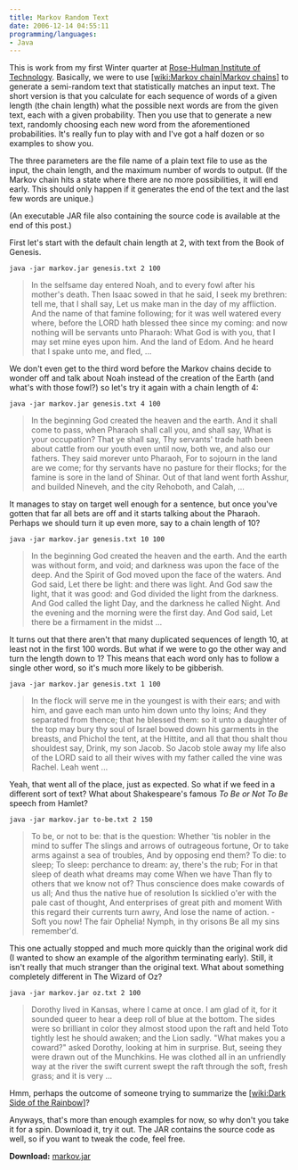 ```yaml
---
title: Markov Random Text
date: 2006-12-14 04:55:11
programming/languages:
- Java
---
```

This is work from my first Winter quarter at <a title="Rose-Hulman Institute of Technology" href="http://www.rose-hulman.edu/">Rose-Hulman Institute of Technology</a>. Basically, we were to use [[wiki:Markov chain|Markov chains]]() to generate a semi-random text that statistically matches an input text. The short version is that you calculate for each sequence of words of a given length (the chain length) what the possible next words are from the given text, each with a given probability. Then you use that to generate a new text, randomly choosing each new word from the aforementioned probabilities. It's really fun to play with and I've got a half dozen or so examples to show you.

<!--more-->

The three parameters are the file name of a plain text file to use as the input, the chain length, and the maximum number of words to output. (If the Markov chain hits a state where there are no more possibilities, it will end early. This should only happen if it generates the end of the text and the last few words are unique.)

(An executable JAR file also containing the source code is available at the end of this post.)

First let's start with the default chain length at 2, with text from the Book of Genesis.

`java -jar markov.jar genesis.txt 2 100`

> In the selfsame day entered Noah, and to every fowl after his mother's death. Then Isaac sowed in that he said, I seek my brethren: tell me, that I shall say, Let us make man in the day of my affliction. And the name of that famine following; for it was well watered every where, before the LORD hath blessed thee since my coming: and now nothing will be servants unto Pharaoh: What God is with you, that I may set mine eyes upon him. And the land of Edom. And he heard that I spake unto me, and fled, ...

We don't even get to the third word before the Markov chains decide to wonder off and talk about Noah instead of the creation of the Earth (and what's with those fowl?) so let's try it again with a chain length of 4:

`java -jar markov.jar genesis.txt 4 100`

> In the beginning God created the heaven and the earth. And it shall come to pass, when Pharaoh shall call you, and shall say, What is your occupation? That ye shall say, Thy servants' trade hath been about cattle from our youth even until now, both we, and also our fathers. They said morever unto Pharaoh, For to sojourn in the land are we come; for thy servants have no pasture for their flocks; for the famine is sore in the land of Shinar. Out of that land went forth Asshur, and builded Nineveh, and the city Rehoboth, and Calah, ...

It manages to stay on target well enough for a sentence, but once you've gotten that far all bets are off and it starts talking about the Pharaoh. Perhaps we should turn it up even more, say to a chain length of 10?

`java -jar markov.jar genesis.txt 10 100`

> In the beginning God created the heaven and the earth. And the earth was without form, and void; and darkness was upon the face of the deep. And the Spirit of God moved upon the face of the waters. And God said, Let there be light: and there was light. And God saw the light, that it was good: and God divided the light from the darkness. And God called the light Day, and the darkness he called Night. And the evening and the morning were the first day. And God said, Let there be a firmament in the midst ...

It turns out that there aren't that many duplicated sequences of length 10, at least not in the first 100 words. But what if we were to go the other way and turn the length down to 1? This means that each word only has to follow a single other word, so it's much more likely to be gibberish.

`java -jar markov.jar genesis.txt 1 100`

> In the flock will serve me in the youngest is with their ears; and with him, and gave each man unto him down unto thy loins; And they separated from thence; that he blessed them: so it unto a daughter of the top may bury thy soul of Israel bowed down his garments in the breasts, and Phichol the tent, at the Hittite, and all that thou shalt thou shouldest say, Drink, my son Jacob. So Jacob stole away my life also of the LORD said to all their wives with my father called the vine was Rachel. Leah went ...

Yeah, that went all of the place, just as expected. So what if we feed in a different sort of text? What about Shakespeare's famous *To Be or Not To Be* speech from Hamlet?

`java -jar markov.jar to-be.txt 2 150`

> To be, or not to be: that is the question: Whether 'tis nobler in the mind to suffer The slings and arrows of outrageous fortune, Or to take arms against a sea of troubles, And by opposing end them? To die: to sleep; To sleep: perchance to dream: ay, there's the rub; For in that sleep of death what dreams may come When we have Than fly to others that we know not of? Thus conscience does make cowards of us all; And thus the native hue of resolution Is sicklied o'er with the pale cast of thought, And enterprises of great pith and moment With this regard their currents turn awry, And lose the name of action. - Soft you now! The fair Ophelia! Nymph, in thy orisons Be all my sins remember'd.

This one actually stopped and much more quickly than the original work did (I wanted to show an example of the algorithm terminating early). Still, it isn't really that much stranger than the original text. What about something completely different in The Wizard of Oz?

`java -jar markov.jar oz.txt 2 100`

> Dorothy lived in Kansas, where I came at once. I am glad of it, for it sounded queer to hear a deep roll of blue at the bottom. The sides were so brilliant in color they almost stood upon the raft and held Toto tightly lest he should awaken; and the Lion sadly. "What makes you a coward?" asked Dorothy, looking at him in surprise. But, seeing they were drawn out of the Munchkins. He was clothed all in an unfriendly way at the river the swift current swept the raft through the soft, fresh grass; and it is very ...

Hmm, perhaps the outcome of someone trying to summarize the [[wiki:Dark Side of the Rainbow]]()?

Anyways, that's more than enough examples for now, so why don't you take it for a spin. Download it, try it out. The JAR contains the source code as well, so if you want to tweak the code, feel free.

**Download:** [markov.jar](/embeds/2006/markov.jar)
